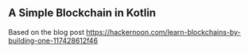A Simple Blockchain in Kotlin
---

Based on the blog post https://hackernoon.com/learn-blockchains-by-building-one-117428612f46